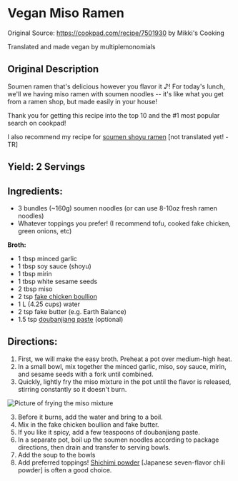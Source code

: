 # Vegan Miso Ramen

Original Source: https://cookpad.com/recipe/7501930 by Mikki's Cooking

Translated and made vegan by multiplemonomials

## Original Description
Soumen ramen that's delicious however you flavor it ♪!  For today's lunch, we'll we having miso ramen with soumen noodles -- it's like what you get from a ramen shop, but made easily in your house!

Thank you for getting this recipe into the top 10 and the #1 most popular search on cookpad!

I also recommend my recipe for [soumen shoyu ramen](https://cookpad.com/recipe/7332766) [not translated yet! -TR]

## Yield: 2 Servings

## Ingredients:

- 3 bundles (~160g) soumen noodles (or can use 8-10oz fresh ramen noodles)
- Whatever toppings you prefer! (I recommend tofu, cooked fake chicken, green onions, etc)

**Broth:**
- 1 tbsp minced garlic
- 1 tbsp soy sauce (shoyu)
- 1 tbsp mirin
- 1 tbsp white sesame seeds
- 2 tbsp miso
- 2 tsp [fake chicken boullion](https://www.amazon.com/Better-Than-Bouillon-Chicken-Certified/dp/B000N7YKQK)
- 1 L (4.25 cups) water
- 2 tsp fake butter (e.g. Earth Balance)
- 1.5 tsp [doubanjiang paste](https://www.amazon.com/Natural-Plus-Green-Doubangjiang-Ingredient/dp/B08TVHRTDP/ref=sr_1_4?keywords=Doubanjiang&qid=1683396318&sr=8-4) (optional)

## Directions:

1. First, we will make the easy broth.  Preheat a pot over medium-high heat.
2. In a small bowl, mix together the minced garlic, miso, soy sauce, mirin, and sesame seeds with a fork until combined.
3. Quickly, lightly fry the miso mixture in the pot until the flavor is released, stirring constantly so it doesn't burn.

![Picture of frying the miso mixture](https://img.cpcdn.com/steps/35646832/m/b51bb7202f62d39c82b43a426a15e278?u=46684425&p=1681200103)

3. Before it burns, add the water and bring to a boil.
4. Mix in the fake chicken boullion and fake butter.
5. If you like it spicy, add a few teaspoons of doubanjiang paste.
6. In a separate pot, boil up the soumen noodles according to package directions, then drain and transfer to serving bowls.
7. Add the soup to the bowls
8. Add preferred toppings!  [Shichimi powder](https://www.amazon.com/cart/smart-wagon?newItems=d6b7f648-b73a-4399-916c-4ed9b437801b,1&ref_=sw_refresh) [Japanese seven-flavor chili powder] is often a good choice.

